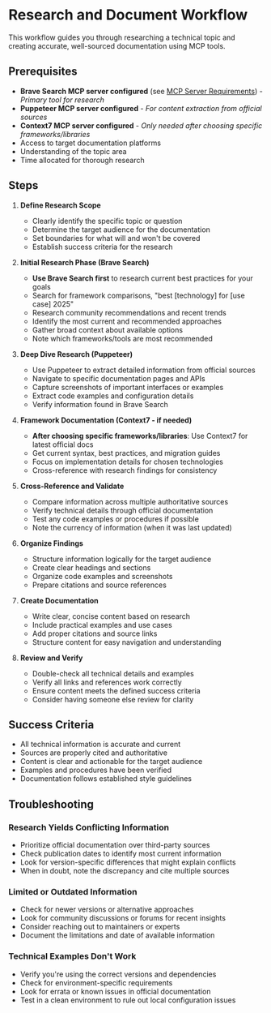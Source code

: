 # Research and Document Workflow

This workflow guides you through researching a technical topic and creating accurate, well-sourced documentation using MCP tools.

## Prerequisites
- **Brave Search MCP server configured** (see [MCP Server Requirements](../rules/mcp-server-requirements.md)) - *Primary tool for research*
- **Puppeteer MCP server configured** - *For content extraction from official sources*
- **Context7 MCP server configured** - *Only needed after choosing specific frameworks/libraries*
- Access to target documentation platforms
- Understanding of the topic area
- Time allocated for thorough research

## Steps

1. **Define Research Scope**
   - Clearly identify the specific topic or question
   - Determine the target audience for the documentation
   - Set boundaries for what will and won't be covered
   - Establish success criteria for the research

2. **Initial Research Phase (Brave Search)**
   - **Use Brave Search first** to research current best practices for your goals
   - Search for framework comparisons, "best [technology] for [use case] 2025"
   - Research community recommendations and recent trends
   - Identify the most current and recommended approaches
   - Gather broad context about available options
   - Note which frameworks/tools are most recommended

3. **Deep Dive Research (Puppeteer)**
   - Use Puppeteer to extract detailed information from official sources
   - Navigate to specific documentation pages and APIs
   - Capture screenshots of important interfaces or examples
   - Extract code examples and configuration details
   - Verify information found in Brave Search

4. **Framework Documentation (Context7 - if needed)**
   - **After choosing specific frameworks/libraries**: Use Context7 for latest official docs
   - Get current syntax, best practices, and migration guides
   - Focus on implementation details for chosen technologies
   - Cross-reference with research findings for consistency

4. **Cross-Reference and Validate**
   - Compare information across multiple authoritative sources
   - Verify technical details through official documentation
   - Test any code examples or procedures if possible
   - Note the currency of information (when it was last updated)

5. **Organize Findings**
   - Structure information logically for the target audience
   - Create clear headings and sections
   - Organize code examples and screenshots
   - Prepare citations and source references

6. **Create Documentation**
   - Write clear, concise content based on research
   - Include practical examples and use cases
   - Add proper citations and source links
   - Structure content for easy navigation and understanding

7. **Review and Verify**
   - Double-check all technical details and examples
   - Verify all links and references work correctly
   - Ensure content meets the defined success criteria
   - Consider having someone else review for clarity

## Success Criteria
- All technical information is accurate and current
- Sources are properly cited and authoritative
- Content is clear and actionable for the target audience
- Examples and procedures have been verified
- Documentation follows established style guidelines

## Troubleshooting

### Research Yields Conflicting Information
- Prioritize official documentation over third-party sources
- Check publication dates to identify most current information
- Look for version-specific differences that might explain conflicts
- When in doubt, note the discrepancy and cite multiple sources

### Limited or Outdated Information
- Check for newer versions or alternative approaches
- Look for community discussions or forums for recent insights
- Consider reaching out to maintainers or experts
- Document the limitations and date of available information

### Technical Examples Don't Work
- Verify you're using the correct versions and dependencies
- Check for environment-specific requirements
- Look for errata or known issues in official documentation
- Test in a clean environment to rule out local configuration issues
